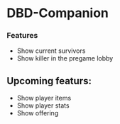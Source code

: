 # DBD-Companion

### Features
- Show current survivors
- Show killer in the pregame lobby 

## Upcoming featurs:
- Show player items
- Show player stats
- Show offering




